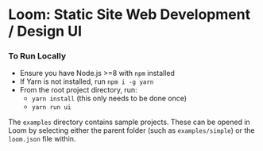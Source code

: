 # Loom: Static Site Web Development / Design UI

### To Run Locally
* Ensure you have Node.js >=8 with `npm` installed
* If Yarn is not installed, run `npm i -g yarn`
* From the root project directory, run:
  * `yarn install` (this only needs to be done once)
  * `yarn run ui`

The `examples` directory contains sample projects. These can be opened in Loom by selecting either the parent folder (such as `examples/simple`) or the `loom.json` file within.